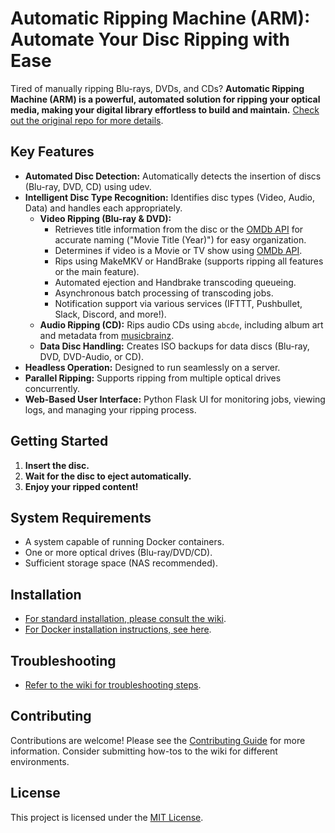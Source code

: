 # Automatic Ripping Machine (ARM): Automate Your Disc Ripping with Ease

Tired of manually ripping Blu-rays, DVDs, and CDs? **Automatic Ripping Machine (ARM) is a powerful, automated solution for ripping your optical media, making your digital library effortless to build and maintain.**  [Check out the original repo for more details](https://github.com/automatic-ripping-machine/automatic-ripping-machine).

## Key Features

*   **Automated Disc Detection:** Automatically detects the insertion of discs (Blu-ray, DVD, CD) using udev.
*   **Intelligent Disc Type Recognition:**  Identifies disc types (Video, Audio, Data) and handles each appropriately.
    *   **Video Ripping (Blu-ray & DVD):**
        *   Retrieves title information from the disc or the [OMDb API](http://www.omdbapi.com/) for accurate naming ("Movie Title (Year)") for easy organization.
        *   Determines if video is a Movie or TV show using [OMDb API](http://www.omdbapi.com/).
        *   Rips using MakeMKV or HandBrake (supports ripping all features or the main feature).
        *   Automated ejection and Handbrake transcoding queueing.
        *   Asynchronous batch processing of transcoding jobs.
        *   Notification support via various services (IFTTT, Pushbullet, Slack, Discord, and more!).
    *   **Audio Ripping (CD):** Rips audio CDs using `abcde`, including album art and metadata from [musicbrainz](https://musicbrainz.org/).
    *   **Data Disc Handling:** Creates ISO backups for data discs (Blu-ray, DVD, DVD-Audio, or CD).
*   **Headless Operation:** Designed to run seamlessly on a server.
*   **Parallel Ripping:** Supports ripping from multiple optical drives concurrently.
*   **Web-Based User Interface:**  Python Flask UI for monitoring jobs, viewing logs, and managing your ripping process.

## Getting Started

1.  **Insert the disc.**
2.  **Wait for the disc to eject automatically.**
3.  **Enjoy your ripped content!**

## System Requirements

*   A system capable of running Docker containers.
*   One or more optical drives (Blu-ray/DVD/CD).
*   Sufficient storage space (NAS recommended).

## Installation

*   [For standard installation, please consult the wiki](https://github.com/automatic-ripping-machine/automatic-ripping-machine/wiki/).
*   [For Docker installation instructions, see here](https://github.com/automatic-ripping-machine/automatic-ripping-machine/wiki/docker).

## Troubleshooting

*   [Refer to the wiki for troubleshooting steps](https://github.com/automatic-ripping-machine/automatic-ripping-machine/wiki/).

## Contributing

Contributions are welcome! Please see the [Contributing Guide](https://github.com/automatic-ripping-machine/automatic-ripping-machine/wiki/Contributing-Guide) for more information.  Consider submitting how-tos to the wiki for different environments.

## License

This project is licensed under the [MIT License](LICENSE).